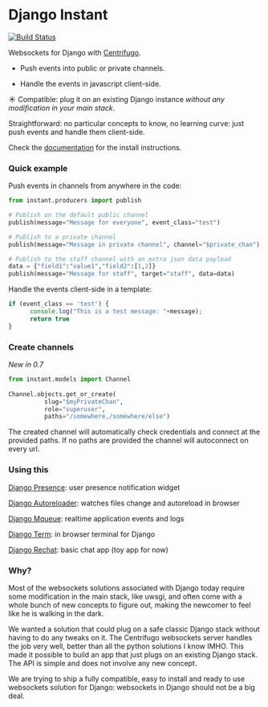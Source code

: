 # Django Instant

[![Build Status](https://travis-ci.org/synw/django-instant.svg?branch=master)](https://travis-ci.org/synw/django-instant)

Websockets for Django with [Centrifugo](https://github.com/centrifugal/centrifugo).

* Push events into public or private channels.

* Handle the events in javascript client-side.

:sunny: Compatible: plug it on an existing Django instance _without any modification in your main stack_. 

Straightforward: no particular concepts to know, no learning curve: just push events and handle them client-side.

Check the [documentation](http://django-instant.readthedocs.io/en/latest/) for the install instructions.

### Quick example

Push events in channels from anywhere in the code:

  ```python
from instant.producers import publish
  
# Publish on the default public channel
publish(message="Message for everyone", event_class="test")

# Publish to a private channel
publish(message="Message in private channel", channel="$private_chan")

# Publish to the staff channel with an extra json data payload
data = {"field1":"value1","field2":[1,2]}
publish(message="Message for staff", target="staff", data=data)
  ```

Handle the events client-side in a template:

  ```javascript
if (event_class == 'test') {
        console.log("This is a test message: "+message);
        return true
}
  ```
  
### Create channels

*New in 0.7*

  ```python
  from instant.models import Channel
   
  Channel.objects.get_or_create(
            slug="$myPrivateChan",
            role="superuser",
            paths="/somewhere,/somewhere/else")
  ```
  
The created channel will automatically check credentials and connect at the provided paths.
If no paths are provided the channel will autoconnect on every url.

### Using this

[Django Presence](https://github.com/synw/django-presence): user presence notification widget

[Django Autoreloader](https://github.com/synw/django-autoreloader): watches files change and autoreload in browser

[Django Mqueue](https://github.com/synw/django-mqueue): realtime application events and logs

[Django Term](https://github.com/synw/django-term): in browser terminal for Django
 
[Django Rechat](https://github.com/synw/django-rechat): basic chat app (toy app for now)

### Why?

Most of the websockets solutions associated with Django today require some modification in the main stack, like uwsgi, 
and often come with a whole bunch of new concepts to figure out, making the newcomer to feel like 
he is walking in the dark.

We wanted a solution that could plug on a safe classic Django stack without having to do any tweaks on it. 
The Centrifugo websockets server handles the job very well, better than all the python solutions I know IMHO. This made 
it possible to build an app that just plugs on an existing Django stack. The API is simple and does not involve any
new concept.

We are trying to ship a fully compatible, easy to install and ready to use websockets solution for Django: 
websockets in Django should not be a big deal.

